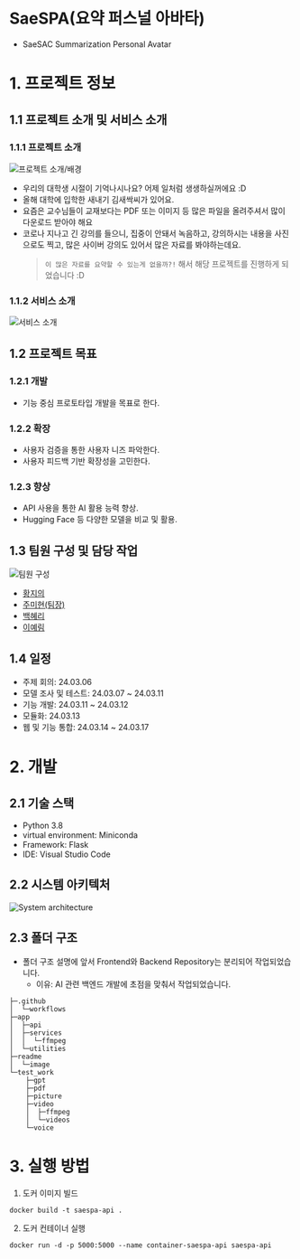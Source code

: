# SaeSPA(요약 퍼스널 아바타)

- SaeSAC Summarization Personal Avatar

# 1. 프로젝트 정보

## 1.1 프로젝트 소개 및 서비스 소개

### 1.1.1 프로젝트 소개

![프로젝트 소개/배경](./readme/image/project.png)

- 우리의 대학생 시절이 기억나시나요? 어제 일처럼 생생하실꺼에요 :D
- 올해 대학에 입학한 새내기 김새싹씨가 있어요.
- 요즘은 교수님들이 교재보다는 PDF 또는 이미지 등 많은 파일을 올려주셔서 많이 다운로드 받아야 해요
- 코로나 지나고 긴 강의를 들으니, 집중이 안돼서 녹음하고, 강의하시는 내용을 사진으로도 찍고, 많은 사이버 강의도 있어서 많은 자료를 봐야하는데요.
  > `이 많은 자료를 요약할 수 있는게 없을까?!` 해서 해당 프로젝트를 진행하게 되었습니다 :D

### 1.1.2 서비스 소개

![서비스 소개](./readme/image/service.png)

## 1.2 프로젝트 목표

### 1.2.1 개발

- 기능 중심 프로토타입 개발을 목표로 한다.

### 1.2.2 확장

- 사용자 검증을 통한 사용자 니즈 파악한다.
- 사용자 피드백 기반 확장성을 고민한다.

### 1.2.3 향상

- API 사용을 통한 AI 활용 능력 향상.
- Hugging Face 등 다양한 모델을 비교 및 활용.

## 1.3 팀원 구성 및 담당 작업

![팀원 구성](./readme/image/team_member.png)

- [황지의](https://github.com/jieui)
- [주미현(팀장)](https://github.com/jjoy-joooo)
- [백혜리](https://github.com/hundredTweety)
- [이예림](https://github.com/ppyeohaejangguk)

## 1.4 일정

- 주제 회의: 24.03.06
- 모델 조사 및 테스트: 24.03.07 ~ 24.03.11
- 기능 개발: 24.03.11 ~ 24.03.12
- 모듈화: 24.03.13
- 웹 및 기능 통합: 24.03.14 ~ 24.03.17

# 2. 개발

## 2.1 기술 스택

- Python 3.8
- virtual environment: Miniconda
- Framework: Flask
- IDE: Visual Studio Code

## 2.2 시스템 아키텍처

![System architecture](./readme/image/architecture.png)

## 2.3 폴더 구조

- 폴더 구조 설명에 앞서 Frontend와 Backend Repository는 분리되어 작업되었습니다.
  - 이유: AI 관련 백엔드 개발에 초점을 맞춰서 작업되었습니다.

```
├─.github
│  └─workflows
├─app
│  ├─api
│  ├─services
│  │  └─ffmpeg
│  └─utilities
├─readme
│  └─image
└─test_work
    ├─gpt
    ├─pdf
    ├─picture
    ├─video
    │  ├─ffmpeg
    │  └─videos
    └─voice
```

# 3. 실행 방법
1. 도커 이미지 빌드
```shell
docker build -t saespa-api .
```
2. 도커 컨테이너 실행
```shell
docker run -d -p 5000:5000 --name container-saespa-api saespa-api
```
